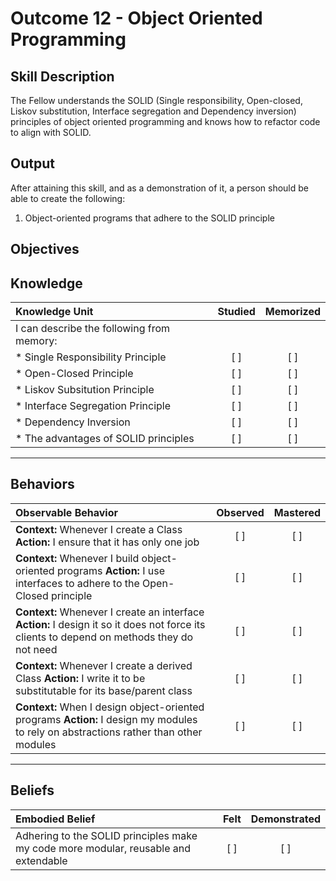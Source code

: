 # Outcome 12 - Object Oriented Programming

**Skill Description**
----------
The Fellow understands the SOLID (Single responsibility, Open-closed, Liskov substitution, Interface segregation and Dependency inversion) principles of object oriented programming and knows how to refactor code to align with SOLID.

**Output**
----------
After attaining this skill, and as a demonstration of it, a person should be able to create the following:

1. Object-oriented programs that adhere to the SOLID principle


**Objectives**
----------
## **Knowledge**


| Knowledge Unit   |      Studied      | Memorized |
|:-------------|:------------------:|:--------:|
| I can describe the following from memory: | | |
| * Single Responsibility Principle | [ ] | [ ]  |
| * Open-Closed Principle | [ ] | [ ]  |
| * Liskov Subsitution Principle | [ ] | [ ]  |
| * Interface Segregation Principle | [ ] | [ ]  |
| * Dependency Inversion     | [ ] | [ ]  |
| * The advantages of SOLID principles     | [ ] | [ ]  |


----------


## **Behaviors**

| Observable Behavior   |      Observed      | Mastered |
|:-------------|:------------------:|:--------:|
| **Context:** Whenever I create a Class **Action:** I ensure that it has only one job | [ ] | [ ]  |
| **Context:** Whenever I build object-oriented programs **Action:** I use interfaces to adhere to the Open-Closed principle | [ ] | [ ]  |
| **Context:** Whenever I create an interface **Action:** I design it so it does not force its clients to depend on methods they do not need | [ ] | [ ]  |
| **Context:** Whenever I create a derived Class **Action:** I write it to be substitutable for its base/parent class | [ ] | [ ]  |
| **Context:** When I design object-oriented programs **Action:** I design my modules to rely on abstractions rather than other modules | [ ] | [ ]  |



----------


## **Beliefs**


| Embodied Belief   |      Felt      | Demonstrated |
|:-------------|:------------------:|:--------:|
| Adhering to the SOLID principles make my code more modular, reusable and extendable | [ ] | [ ]  |

